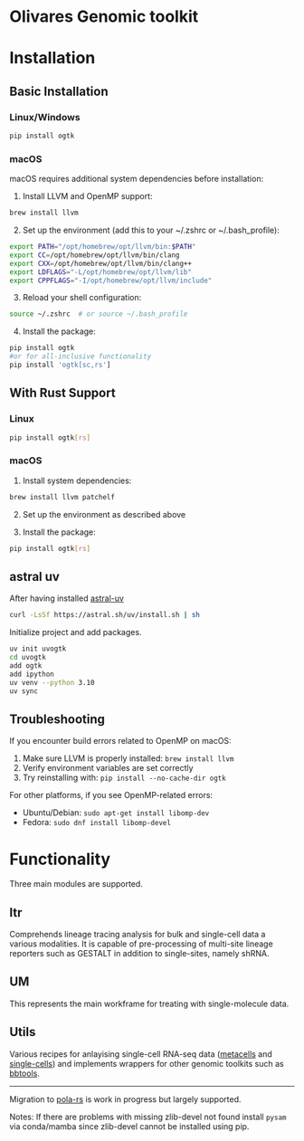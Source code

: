# Olivares Genomic toolkit
# Installation

## Basic Installation

### Linux/Windows
```bash
pip install ogtk
```

### macOS
macOS requires additional system dependencies before installation:

1. Install LLVM and OpenMP support:
```bash
brew install llvm
```

2. Set up the environment (add this to your ~/.zshrc or ~/.bash_profile):
```bash
export PATH="/opt/homebrew/opt/llvm/bin:$PATH"
export CC=/opt/homebrew/opt/llvm/bin/clang
export CXX=/opt/homebrew/opt/llvm/bin/clang++
export LDFLAGS="-L/opt/homebrew/opt/llvm/lib"
export CPPFLAGS="-I/opt/homebrew/opt/llvm/include"
```

3. Reload your shell configuration:
```bash
source ~/.zshrc  # or source ~/.bash_profile
```

4. Install the package:
```bash
pip install ogtk
#or for all-inclusive functionality
pip install 'ogtk[sc,rs'] 
```

## With Rust Support

### Linux
```bash
pip install ogtk[rs]
```

### macOS
1. Install system dependencies:
```bash
brew install llvm patchelf
```

2. Set up the environment as described above

3. Install the package:
```bash
pip install ogtk[rs]
```
## astral uv

After having installed [astral-uv](https://docs.astral.sh/uv/)

```bash
curl -LsSf https://astral.sh/uv/install.sh | sh
```

Initialize project and add packages. 
```bash
uv init uvogtk
cd uvogtk
add ogtk
add ipython
uv venv --python 3.10
uv sync
```

## Troubleshooting

If you encounter build errors related to OpenMP on macOS:
1. Make sure LLVM is properly installed: `brew install llvm`
2. Verify environment variables are set correctly
3. Try reinstalling with: `pip install --no-cache-dir ogtk`

For other platforms, if you see OpenMP-related errors:
- Ubuntu/Debian: `sudo apt-get install libomp-dev`
- Fedora: `sudo dnf install libomp-devel`

# Functionality
Three main modules are supported.

## ltr
Comprehends lineage tracing analysis for bulk and single-cell data a various modalities. It is capable of pre-processing of multi-site lineage reporters such as GESTALT in addition to single-sites, namely shRNA.

## UM
This represents the main workframe for treating with single-molecule data. 

## Utils
Various recipes for anlayising single-cell RNA-seq data
([metacells](https://github.com/tanaylab/metacells) and
[single-cells](https://github.com/scverse/scanpy)) and implements wrappers for
other genomic toolkits such as [bbtools](https://jgi.doe.gov/data-and-tools/software-tools/bbtools/).

---

Migration to [pola-rs](https://github.com/pola-rs) is work in progress but largely supported.


Notes:
If there are problems with missing zlib-devel not found install `pysam` via conda/mamba since zlib-devel cannot be installed using pip.


